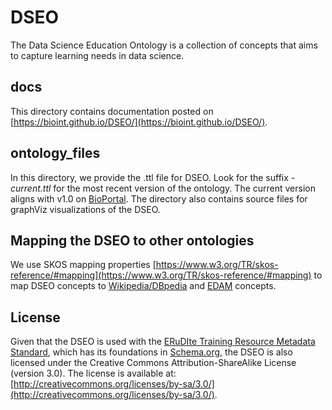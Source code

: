 # DSEO
The Data Science Education Ontology is a collection of concepts that aims to capture learning needs in data science.

## docs
This directory contains documentation posted on [https://bioint.github.io/DSEO/](https://bioint.github.io/DSEO/).

## ontology_files
In this directory, we provide the .ttl file for DSEO.
Look for the suffix *-current.ttl* for the most recent version of the ontology. 
The current version aligns with v1.0 on [BioPortal](https://bioportal.bioontology.org/ontologies/DSEO).
The directory also contains source files for graphViz visualizations of the DSEO.

## Mapping the DSEO to other ontologies
We use SKOS mapping properties [https://www.w3.org/TR/skos-reference/#mapping](https://www.w3.org/TR/skos-reference/#mapping)
to map DSEO concepts to [Wikipedia/DBpedia](https://wiki.dbpedia.org/) and [EDAM](http://edamontology.org/page) concepts.

## License
Given that the DSEO is used with the [ERuDIte Training Resource Metadata Standard](https://github.com/bioint/erudite-training-resource-standard), 
which has its foundations in [Schema.org](https://schema.org/), the DSEO is also licensed under the Creative Commons Attribution-ShareAlike License (version 3.0). 
The license is available at: [http://creativecommons.org/licenses/by-sa/3.0/](http://creativecommons.org/licenses/by-sa/3.0/). 

